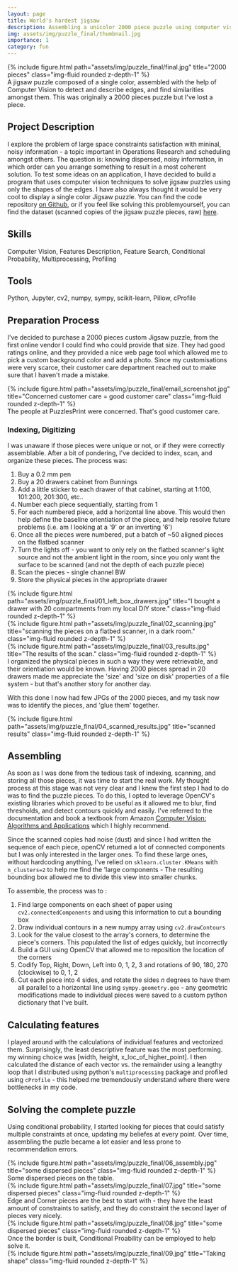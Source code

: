```yaml
---
layout: page
title: World's hardest jigsaw
description: Assembling a unicolor 2000 piece puzzle using computer vision.
img: assets/img/puzzle_final/thumbnail.jpg
importance: 1
category: fun
---
```


<div class="row">
    <div class="col-sm mt-3 mt-md-0">
        {% include figure.html path="assets/img/puzzle_final/final.jpg" title="2000 pieces" class="img-fluid rounded z-depth-1" %}
    </div>
</div>
<div class="caption">
    A jigsaw puzzle composed of a single color, assembled with the help of Computer Vision to detect and describe edges, and find similarities amongst them. This was originally a 2000 pieces puzzle but I've lost a piece.
</div>

## Project Description

I explore the problem of large space constraints satisfaction with mininal, noisy information - a topic important in Operations Research and scheduling amongst others. The question is: knowing dispersed, noisy information, in which order can you arrange something to result in a most coherent solution. To test some ideas on an application, I have decided to build a program that uses computer vision techniques to solve jigsaw puzzles using only the shapes of the edges. I have also always thought it would be very cool to display a single color Jigsaw puzzle.
You can find the code repository [on Github](https://github.com/eyast/PuzzleGenerator), or if you feel like solving this problemyourself, you can find the dataset (scanned copies of the jigsaw puzzle pieces, raw) [here](https://www.kaggle.com/datasets/etaifour/jigsawpuzzle).

## Skills

Computer Vision, Features Description, Feature Search, Conditional Probability, Multiprocessing, Profiling

## Tools

Python, Jupyter, cv2, numpy, sympy, scikit-learn, Pillow, cProfile

## Preparation Process

I've decided to purchase a 2000 pieces custom Jigsaw puzzle, from the first online vendor I could find who could provide that size. They had good ratings online, and they provided a nice web page tool which allowed me to pick a custom background color and add a photo. Since my customisations were very scarce, their customer care department reached out to make sure that I haven't made a mistake.

<div class="row">
    <div class="col-sm mt-3 mt-md-0">
        {% include figure.html path="assets/img/puzzle_final/email_screenshot.jpg" title="Concerned customer care = good customer care" class="img-fluid rounded z-depth-1" %}
    </div>
</div>
<div class="caption">
    The people at PuzzlesPrint were concerned. That's good customer care.
</div>

### Indexing, Digitizing
I was unaware if those pieces were unique or not, or if they were correctly assemblable. After a bit of pondering, I've decided to index, scan, and organize these pieces. The process was:
1. Buy a 0.2 mm pen
2. Buy a 20 drawers cabinet from Bunnings
3. Add a little sticker to each drawer of that cabinet, starting at 1:100, 101:200, 201:300, etc..
4. Number each piece sequentially, starting from 1
5. For each numbered piece, add a horizontal line above. This would then help define the baseline orientiation of the piece, and help resolve future problems (i.e. am I looking at a '9' or an inverting '6')
6. Once all the pieces were numbered, put a batch of ~50 aligned pieces on the flatbed scanner
7. Turn the lights off - you want to only rely on the flatbed scanner's light source and not the ambient light in the room, since you only want the surface to be scanned (and not the depth of each puzzle piece)
8. Scan the pieces - single channel BW
9. Store the physical pieces in the appropriate drawer

<div class="row">
    <div class="col-sm mt-3 mt-md-0">
        {% include figure.html path="assets/img/puzzle_final/01_left_box_drawers.jpg" title="I bought a drawer with 20 compartments from my local DIY store." class="img-fluid rounded z-depth-1" %}
    </div>
    <div class="col-sm mt-3 mt-md-0">
        {% include figure.html path="assets/img/puzzle_final/02_scanning.jpg" title="scanning the pieces on a flatbed scanner, in a dark room." class="img-fluid rounded z-depth-1" %}
    </div>
    <div class="col-sm mt-3 mt-md-0">
        {% include figure.html path="assets/img/puzzle_final/03_results.jpg" title="The results of the scan." class="img-fluid rounded z-depth-1" %}
    </div>
</div>
<div class="caption">
    I organized the physical pieces in such a way they were retrievable, and their orientiation would be known. Having 2000 pieces spread in 20 drawers made me appreciate the 'size' and 'size on disk' properties of a file system - but that's another story for another day.
</div>

With this done I now had few JPGs of the 2000 pieces, and my task now was to identify the pieces, and 'glue them' together.

<div class="row">
    <div class="col-sm mt-3 mt-md-0">
        {% include figure.html path="assets/img/puzzle_final/04_scanned_results.jpg" title="scanned results" class="img-fluid rounded z-depth-1" %}
    </div>
</div>


## Assembling

As soon as I was done from the tedious task of indexing, scanning, and storing all those pieces, it was time to start the real work. My thought process at this stage was not very clear and I knew the first step I had to do was to find the puzzle pieces. To do this, I opted to leverage OpenCV's existing libraries which proved to be useful as it allowed me to blur, find thresholds, and detect contours quickly and easily. I've referred to the documentation and book a textbook from Amazon [Computer Vision: Algorithms and Applications](https://www.amazon.com.au/Computer-Vision-Applications-Richard-Szeliski/dp/3030343715/ref=sr_1_7?keywords=computer+vision&qid=1669959923&qu=eyJxc2MiOiIzLjQ1IiwicXNhIjoiMi4wMCIsInFzcCI6IjEuMDAifQ%3D%3D&sprefix=computer+vision%2Caps%2C311&sr=8-7) which I highly recommend.

Since the scanned copies had noise (dust) and since I had written the sequence of each piece, openCV returned a lot of connected components but I was only interested in the larger ones. To find these large ones, without hardcoding anything, I've relied on `sklearn.cluster.KMeans` with `n_clusters=2` to help me find the 'large components - The resulting bounding box allowed me to divide this view into smaller chunks.

To assemble, the process was to :
1. Find large components on each sheet of paper using `cv2.connectedComponents` and using this information to cut a bounding box
2. Draw individual contours in a new numpy array using  `cv2.drawContours`
3. Look for the value closest to the array's corners, to determine the piece's corners. This populated the list of edges quickly, but incorrectly
4. Build a GUI using OpenCV that allowed me to reposition the location of the corners
5. Codify Top, Right, Down, Left into 0, 1, 2, 3 and rotations of 90, 180, 270 (clockwise) to 0, 1, 2
6. Cut each piece into 4 sides, and rotate the sides *n* degrees to have them all parallel to a horizontal line using `sympy.geometry.geo` - any geometric modifications made to individual pieces were saved to a custom python dictionary that I've built.

## Calculating features

I played around with the calculations of individual features and vectorized them. Surprisingly, the least descriptive feature was the most performing. my winning choice was [width, height, x_loc_of_higher_point]. I then calculated the distance of each vector vs. the remainder using a leangthy loop that I distributed using python's `multiprocessing` package and profiled using `cProfile` - this helped me tremendously understand where there were bottlenecks in my code.

## Solving the complete puzzle

Using conditional probability, I started looking for pieces that could satisfy multiple constraints at once, updating my beliefes at every point. Over time, assembling the puzle became a lot easier and less prone to recommendation errors.


<div class="row">
    <div class="col-sm mt-3 mt-md-0">
        {% include figure.html path="assets/img/puzzle_final/06_assembly.jpg" title="some dispersed pieces" class="img-fluid rounded z-depth-1" %}
    </div>
</div>
<div class="caption">
    Some dispersed pieces on the table.
</div>

<div class="row">
    <div class="col-sm mt-3 mt-md-0">
        {% include figure.html path="assets/img/puzzle_final/07.jpg" title="some dispersed pieces" class="img-fluid rounded z-depth-1" %}
    </div>
</div>
<div class="caption">
    Edge and Corner pieces are the best to start with - they have the least amount of constraints to satisfy, and they do constraint the second layer of pieces very nicely.
</div>

<div class="row">
    <div class="col-sm mt-3 mt-md-0">
        {% include figure.html path="assets/img/puzzle_final/08.jpg" title="some dispersed pieces" class="img-fluid rounded z-depth-1" %}
    </div>
</div>
<div class="caption">
    Once the border is built, Conditional Proability can be employed to help solve it.
</div>

<div class="row">
    <div class="col-sm mt-3 mt-md-0">
        {% include figure.html path="assets/img/puzzle_final/09.jpg" title="Taking shape" class="img-fluid rounded z-depth-1" %}
    </div>
</div>

